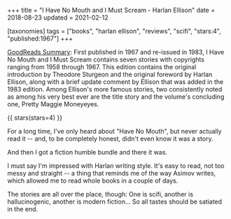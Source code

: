 +++
title = "I Have No Mouth and I Must Scream - Harlan Ellison"
date = 2018-08-23
updated = 2021-02-12

[taxonomies]
tags = ["books", "harlan ellison", "reviews", "scifi", "stars:4",
"published:1967"]
+++

[GoodReads Summary](https://www.goodreads.com/book/show/415459.I_Have_No_Mouth_and_I_Must_Scream):
First published in 1967 and re-issued in 1983, I Have No Mouth and I Must
Scream contains seven stories with copyrights ranging from 1958 through 1967.
This edition contains the original introduction by Theodore Sturgeon and the
original foreword by Harlan Ellison, along with a brief update comment by
Ellison that was added in the 1983 edition. Among Ellison's more famous
stories, two consistently noted as among his very best ever are the title
story and the volume's concluding one, Pretty Maggie Moneyeyes.

<!-- more -->

{{ stars(stars=4) }}

For a long time, I've only heard about "Have No Mouth", but never actually
read it -- and, to be completely honest, didn't even know it was a story.

And then I got a fiction humble bundle and there it was.

I must say I'm impressed with Harlan writing style. It's easy to read, not too
messy and straight -- a thing that reminds me of the way Asimov writes, which
allowed me to read whole books in a couple of days.

The stories are all over the place, though: One is scifi, another is
hallucinogenic, another is modern fiction... So all tastes should be satiated
in the end.
